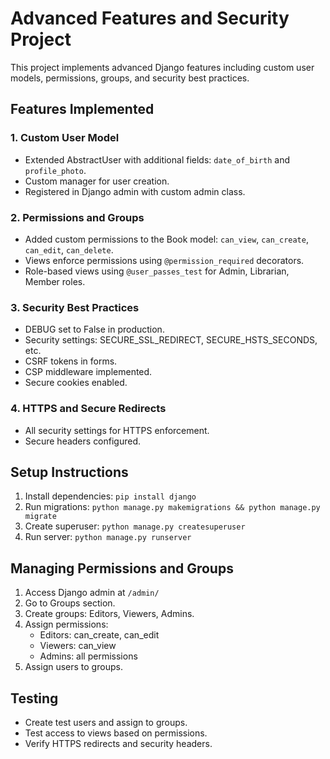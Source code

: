  # Advanced Features and Security Project

This project implements advanced Django features including custom user models, permissions, groups, and security best practices.

## Features Implemented

### 1. Custom User Model
- Extended AbstractUser with additional fields: `date_of_birth` and `profile_photo`.
- Custom manager for user creation.
- Registered in Django admin with custom admin class.

### 2. Permissions and Groups
- Added custom permissions to the Book model: `can_view`, `can_create`, `can_edit`, `can_delete`.
- Views enforce permissions using `@permission_required` decorators.
- Role-based views using `@user_passes_test` for Admin, Librarian, Member roles.

### 3. Security Best Practices
- DEBUG set to False in production.
- Security settings: SECURE_SSL_REDIRECT, SECURE_HSTS_SECONDS, etc.
- CSRF tokens in forms.
- CSP middleware implemented.
- Secure cookies enabled.

### 4. HTTPS and Secure Redirects
- All security settings for HTTPS enforcement.
- Secure headers configured.

## Setup Instructions

1. Install dependencies: `pip install django`
2. Run migrations: `python manage.py makemigrations && python manage.py migrate`
3. Create superuser: `python manage.py createsuperuser`
4. Run server: `python manage.py runserver`

## Managing Permissions and Groups

1. Access Django admin at `/admin/`
2. Go to Groups section.
3. Create groups: Editors, Viewers, Admins.
4. Assign permissions:
   - Editors: can_create, can_edit
   - Viewers: can_view
   - Admins: all permissions
5. Assign users to groups.

## Testing

- Create test users and assign to groups.
- Test access to views based on permissions.
- Verify HTTPS redirects and security headers.
